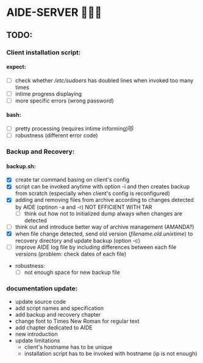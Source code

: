# AIDE-SERVER :muscle::muscle::muscle:
	
## TODO:
### Client installation script:
#### expect:
  - [ ] check whether */etc/sudoers* has doubled lines when invoked too many times
  - [ ] intime progress displaying
  - [ ] more specific errors (wrong password)
#### bash:
  - [ ] pretty processing (requires intime informing):heart_eyes_cat:
  - [ ] robustness (different error code)
### Backup and Recovery:
#### backup.sh:
- [x] create tar command basing on client's config
- [x] script can be invoked anytime with option -i and then creates backup from scratch (especially when client's config is reconfigured) 
- [x] adding and removing files from archive according to changes detected by AIDE (optinon -a and -r) NOT EFFICIENT WITH TAR
	- [ ] think out how not to initialized dump always when changes are detected
- [ ] think out and introduce better way of archive management (AMANDA?) 
- [x] when file change detected, send old version (*filename.old.unixtime*) to recovery directory and update backup (option -c) 
- [ ] improve AIDE log file by including differences between each file versions (problem: check dates of each file)
- robustness:
	- [ ] not enough space for new backup file

### documentation update:
- update source code
- add script names and specification
- add backup and recovery chapter
- change font to Times New Roman for regular text
- add chapter dedicated to AIDE
- new introduction
- update limitations
	- client's hostname has to be unique
	- installation script has to be invoked with hostname (ip is not enough)
